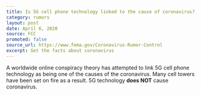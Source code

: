 ```yaml
---
title: Is 5G cell phone technology linked to the cause of coronavirus?
category: rumors
layout: post
date: April 6, 2020
source: FCC
promoted: false
source_url: https://www.fema.gov/Coronavirus-Rumor-Control
excerpt: Get the facts about coronavirus
---
```


A worldwide online conspiracy theory has attempted to link 5G cell phone technology as being one of the causes of the coronavirus. Many cell towers have been set on fire as a result. 5G technology **does NOT** cause coronavirus.